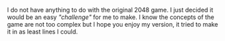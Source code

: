 <p> I do not have anything to do with the original 2048 game. I just decided it would be an easy <i>"challenge"</i> for me to make. I know the concepts of the game are not too complex but I hope you enjoy my version, it tried to make it in as least lines I could.</p>
